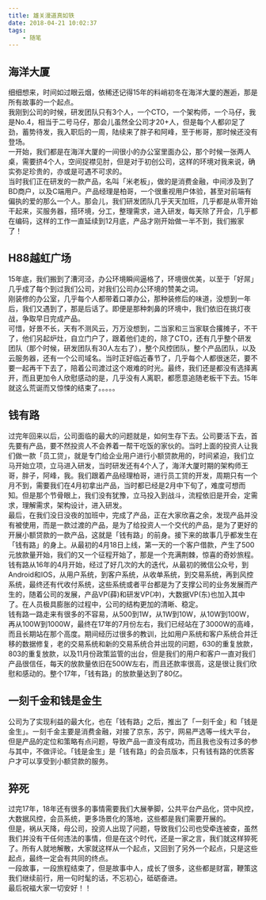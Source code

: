```yaml
---
title: 雄关漫道真如铁
date: 2018-04-21 10:02:37
tags:
    - 随笔
---
```

## 海洋大厦

细细想来，时间如过眼云烟，依稀还记得15年的料峭初冬在海洋大厦的邂逅，那是所有故事的一个起点。<br/>
我刚到公司的时候，研发团队只有3个人，一个CTO，一个架构师，一个马仔，我是No.4，相当于二号马仔，那会儿虽然全公司才20+人，但是每个人都卯足了劲，蓄势待发，我入职后的一周，陆续来了胖子和阿峰，至于彬哥，那时候还没有登场。<br/>
一开始，我们都是在海洋大厦的一间很小的办公室里面办公，那个时候一张两人桌，需要挤4个人，空间捉襟见肘，但是对于初创公司，这样的环境对我来说，确实弥足珍贵的，亦或是可遇不可求的。<br/>
当时我们正在研发的一款产品，名叫「米老板」，做的是消费金融，中间涉及到了BD商户，以及C端用户。产品经理是柏哥，一个很重视用户体验，甚至对前端有偏执的爱的那么一个人。那会儿，我们研发团队几乎天天加班，几乎都是从零开始干起来，买服务器，搭环境，分工，整理需求，进入研发，每天除了开会，几乎都在编码，这样的工作一直延续到12月底，产品才刚开始做一半不到，我们搬家了！<br/>
<!--more-->
## H88越虹广场
15年底，我们搬到了漕河泾，办公环境瞬间逼格了，环境很优美，以至于「好屌」几乎成了每个到过我们公司，对我们公司办公环境的赞美之词。<br/>
刚装修的办公室，几乎每个人都带着口罩办公，那种装修后的味道，没想到一年后，我们又遇到了，那是后话了。即便是那种刺鼻的环境中，我们依旧在挑灯夜战，争取早日完成产品。<br/>
可惜，好景不长，天有不测风云，万万没想到，二当家和三当家联合撂摊子，不干了，他们另起炉灶，自立门户了，跟着他们走的，除了CTO，还有几乎整个研发团队（那个时候，研发团队有30人左右了），整个风控团队，整个产品团队，以及云服务器，还有一个公司域名。当时正好临近春节了，几乎每个人都很迷茫，要不要一起再干下去了，陪着公司渡过这个艰难的时光。最终，我们还是都没有选择离开，而且更加令人欣慰感动的是，几乎没有人离职，都愿意追随老板干下去。15年就这么荒诞而又惊悚的结束了。。。。。

## 钱有路
过完年回来以后，公司面临的最大的问题就是，如何生存下去。公司要活下去，首先要有产品，要不然投资人不会养着一帮干吃饭的家伙的。当时上面的投资人让我们做一款「员工贷」，就是专门给企业用户进行小额贷款用的，时间紧迫，我们立马开始立项，立马进入研发，当时研发还有4个人了，海洋大厦时期的架构师王哥，胖子，阿峰，我。我们跟着产品经理柏哥，进行员工贷的开发，周期只有一个月不到，需要我们在4月初拿出产品，当时都已经是2月中下旬了，难度可想而知。但是那个节骨眼上，我们没有犹豫，立马投入到战斗，流程依旧是开会，定需求，理解需求，架构设计，进入研发。<br/>
最后，在我们没日没夜的加班中，完成了产品，正在大家欣喜之余，发现产品并没有被使用，而是一款过渡的产品，是为了给投资人一个交代的产品，是为了更好的开展小额贷款的一款产品，这就是「钱有路」的前身。接下来的故事几乎都发生在「钱有路」的身上。从最初的4月18日上线，第一天的一个客户借款，产生了500元放款量开始，我们的又一个征程开始了，那是一个充满荆棘，惊喜的奇妙旅程。<br/>
钱有路从16年的4月开始，经过了好几次的大的迭代，从最初的微信公众号，到Android和IOS，从用户系统，到客户系统，从收单系统，到交易系统，再到风控系统，最终还有代收付系统，这些系统或者平台都是为了支撑公司的业务发展而产生的，随着公司的发展，产品VP(薛)和研发VP(冲)，大数据VP(东)也加入其中了。在人员极具膨胀的过程中，公司的结构更加的清晰、稳定。<br/>
钱有路一路走来有很多的不容易，从500到1W，从1W到10W，从10W到100W，再从100W到1000W，最终在17年的7月份左右，我们已经站在了3000W的高峰，而且长期站在那个高度。期间经历过很多的教训，比如用户系统和客户系统合并迁移的数据修复，老的交易系统和新的交易系统合并出现的问题，630的重复放款，803的重复放款，以及11月份政策监管的出台，但是我们的用户和客户一直对我们产品很信任，每天的放款量依旧在500W左右，而且还款率很高，这是很让我们欣慰和感动的。整个17年，「钱有路」的放款量达到了80亿。

## 一刻千金和钱是金生
公司为了实现利益的最大化，也在「钱有路」之后，推出了「一刻千金」和「钱是金生」。一刻千金主要是消费金融，对接了京东，苏宁，网易严选等一线大平台，但是产品的定位和策略有点问题，导致产品一直没有成功，而且我也没有过多的参与其中，不做评论。「钱是金生」是「钱有路」的会员版本，只有钱有路的优质客户才可以享受到小额贷款的服务。

## 猝死
过完17年，18年还有很多的事情需要我们大展拳脚，公共平台产品化，贷中风控，大数据风控，会员系统，更多场景化的落地，这些都是我们需要开展的。<br/>但是，祸从天降，母公司，投资人出现了问题，导致我们公司也受牵连被查，虽然我们并没有干任何违法的事情，但是在这个时代，还是一家之言，我们就这样猝死了。所有人就地解散，大家就这样从一个起点，又回到了另外一个起点，只是这些起点，最终一定会有共同的终点。<br/>
一段故事，一段旅程结束了，但是故事中人，成长了很多，这些都是财富，鞭策这我们继续前行，用一句时髦的话，不忘初心，砥砺奋进。<br/>
最后祝福大家一切安好！！
















